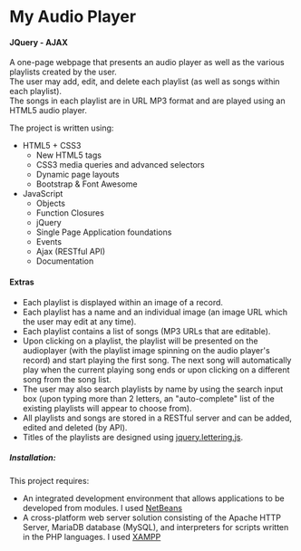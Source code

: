 # My Audio Player
#### JQuery - AJAX

A one-page webpage that presents an audio player as well as the various playlists created by the user.  
The user may add, edit, and delete each playlist (as well as songs within each playlist).  
The songs in each playlist are in URL MP3 format and are played using an HTML5 audio player.  

The project is written using:

  - HTML5 + CSS3
    - New HTML5 tags
    - CSS3 media queries and advanced selectors
    - Dynamic page layouts
    - Bootstrap & Font Awesome
  - JavaScript
    - Objects
    - Function Closures
    - jQuery
    - Single Page Application foundations
    - Events
    - Ajax (RESTful API)
    - Documentation

#### Extras
- Each playlist is displayed within an image of a record.
- Each playlist has a name and an individual image (an image URL which the user may edit at any time).
- Each playlist contains a list of songs (MP3 URLs that are editable).
- Upon clicking on a playlist, the playlist will be presented on the audioplayer (with the playlist image spinning on the audio player's record) and start playing the first song. The next song will automatically play when the current playing song ends or upon clicking on a different song from the song list. 
- The user may also search playlists by name by using the search input box (upon typing more than 2 letters, an "auto-complete" list of the existing playlists will appear to choose from).
- All playlists and songs are stored in a RESTful server and can be added, edited and deleted (by API).
- Titles of the playlists are designed using [jquery.lettering.js](http://letteringjs.com/).
    
##### Installation:

This project requires:
- An integrated development environment that allows applications to be developed from modules. I used [NetBeans](https://netbeans.org/)
- A cross-platform web server solution consisting of the Apache HTTP Server, MariaDB database (MySQL), and interpreters for scripts written in the PHP languages. I used [XAMPP](https://www.apachefriends.org/)


 
